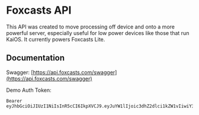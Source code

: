 # Foxcasts API

This API was created to move processing off device and onto a more powerful server, especially useful for low power devices like those that run KaiOS. It currently powers Foxcasts Lite.

## Documentation
Swagger: [https://api.foxcasts.com/swagger](https://api.foxcasts.com/swagger)

Demo Auth Token:
```
Bearer eyJhbGciOiJIUzI1NiIsInR5cCI6IkpXVCJ9.eyJuYW1lIjoic3dhZ2dlci1kZW1vIiwiY3JlYXRlZEF0IjoiMjAyMS0wOS0wNFQyMTo0MzozNy44OTFaIiwiaWF0IjoxNjMwNzkxODE3fQ.H__Lpm7nzW9fKVtgPNDQFHjPBGiyu5_kTNXHG8Vi8QU
```
